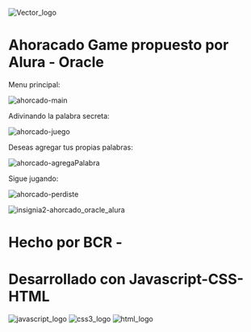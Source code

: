 
![Vector_logo](https://user-images.githubusercontent.com/57958376/173087837-38b84307-b368-45c4-b6a0-3fdc8b919214.png) 
# Ahoracado Game propuesto por Alura - Oracle 

Menu principal:

![ahorcado-main](https://user-images.githubusercontent.com/57958376/173088263-a1749b7b-f298-4099-aeb4-8fababc9084a.png)

Adivinando la palabra secreta: 

![ahorcado-juego](https://user-images.githubusercontent.com/57958376/173088736-5d1bd71d-7ac1-4861-88cf-df6182f7c7af.png)

  Deseas agregar tus propias palabras: 
  
  ![ahorcado-agregaPalabra](https://user-images.githubusercontent.com/57958376/173088968-e75608a7-5678-4d61-9674-1abb52b5e485.png)

Sigue jugando: 

![ahorcado-perdiste](https://user-images.githubusercontent.com/57958376/173089231-9c9104f3-7ab4-4431-a548-6235ba0f2366.png)

![insignia2-ahorcado_oracle_alura](https://user-images.githubusercontent.com/57958376/173096717-2a90c38c-c672-4df8-b044-4f4de95cc7d9.png)


# Hecho por BCR - 

# Desarrollado con Javascript-CSS-HTML

![javascript_logo](https://user-images.githubusercontent.com/57958376/173097900-543233ad-d93d-46b7-8cbd-9acd9d2eb102.png) 
![css3_logo](https://user-images.githubusercontent.com/57958376/173098182-338187e9-0a8b-4607-8621-dbdebe2e5944.png)
![html_logo](https://user-images.githubusercontent.com/57958376/173098615-22fe34d7-400b-4b29-b4f9-4fca788829ab.png)
